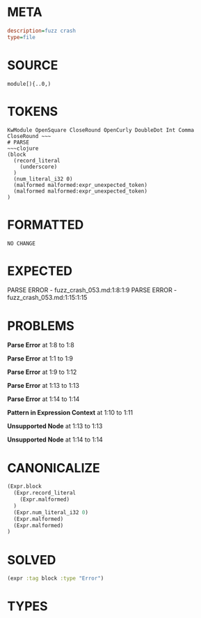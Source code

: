 # META
~~~ini
description=fuzz crash
type=file
~~~
# SOURCE
~~~roc
module[){..0,)
~~~
# TOKENS
~~~text
KwModule OpenSquare CloseRound OpenCurly DoubleDot Int Comma CloseRound ~~~
# PARSE
~~~clojure
(block
  (record_literal
    (underscore)
  )
  (num_literal_i32 0)
  (malformed malformed:expr_unexpected_token)
  (malformed malformed:expr_unexpected_token)
)
~~~
# FORMATTED
~~~roc
NO CHANGE
~~~
# EXPECTED
PARSE ERROR - fuzz_crash_053.md:1:8:1:9
PARSE ERROR - fuzz_crash_053.md:1:15:1:15
# PROBLEMS
**Parse Error**
at 1:8 to 1:8

**Parse Error**
at 1:1 to 1:9

**Parse Error**
at 1:9 to 1:12

**Parse Error**
at 1:13 to 1:13

**Parse Error**
at 1:14 to 1:14

**Pattern in Expression Context**
at 1:10 to 1:11

**Unsupported Node**
at 1:13 to 1:13

**Unsupported Node**
at 1:14 to 1:14

# CANONICALIZE
~~~clojure
(Expr.block
  (Expr.record_literal
    (Expr.malformed)
  )
  (Expr.num_literal_i32 0)
  (Expr.malformed)
  (Expr.malformed)
)
~~~
# SOLVED
~~~clojure
(expr :tag block :type "Error")
~~~
# TYPES
~~~roc
~~~
